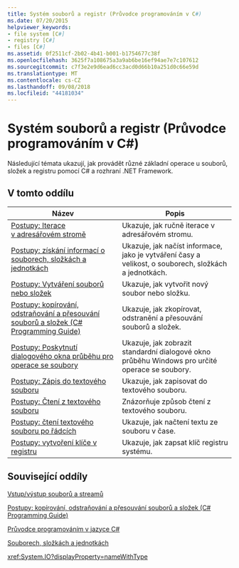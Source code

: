```yaml
---
title: Systém souborů a registr (Průvodce programováním v C#)
ms.date: 07/20/2015
helpviewer_keywords:
- file system [C#]
- registry [C#]
- files [C#]
ms.assetid: 0f2511cf-2b02-4b41-b001-b1754677c38f
ms.openlocfilehash: 3625f7a108675a3a9ab6be16ef94ae7e7c107612
ms.sourcegitcommit: c7f3e2e9d6ead6cc3acd0d66b10a251d0c66e59d
ms.translationtype: MT
ms.contentlocale: cs-CZ
ms.lasthandoff: 09/08/2018
ms.locfileid: "44181034"
---
```

# <a name="file-system-and-the-registry-c-programming-guide"></a>Systém souborů a registr (Průvodce programováním v C#)
Následující témata ukazují, jak provádět různé základní operace u souborů, složek a registru pomocí C# a rozhraní .NET Framework.  
  
## <a name="in-this-section"></a>V tomto oddílu  
  
|**Název**|**Popis**|  
|---------------|---------------------|  
|[Postupy: Iterace v adresářovém stromě](../../../csharp/programming-guide/file-system/how-to-iterate-through-a-directory-tree.md)|Ukazuje, jak ručně iterace v adresářovém stromu.|  
|[Postupy: získání informací o souborech, složkách a jednotkách](../../../csharp/programming-guide/file-system/how-to-get-information-about-files-folders-and-drives.md)|Ukazuje, jak načíst informace, jako je vytváření časy a velikost, o souborech, složkách a jednotkách.|  
|[Postupy: Vytváření souborů nebo složek](../../../csharp/programming-guide/file-system/how-to-create-a-file-or-folder.md)|Ukazuje, jak vytvořit nový soubor nebo složku.|  
|[Postupy: kopírování, odstraňování a přesouvání souborů a složek (C# Programming Guide)](../../../csharp/programming-guide/file-system/how-to-copy-delete-and-move-files-and-folders.md)|Ukazuje, jak zkopírovat, odstranění a přesouvání souborů a složek.|  
|[Postupy: Poskytnutí dialogového okna průběhu pro operace se soubory](../../../csharp/programming-guide/file-system/how-to-provide-a-progress-dialog-box-for-file-operations.md)|Ukazuje, jak zobrazit standardní dialogové okno průběhu Windows pro určité operace se soubory.|  
|[Postupy: Zápis do textového souboru](../../../csharp/programming-guide/file-system/how-to-write-to-a-text-file.md)|Ukazuje, jak zapisovat do textového souboru.|  
|[Postupy: Čtení z textového souboru](../../../csharp/programming-guide/file-system/how-to-read-from-a-text-file.md)|Znázorňuje způsob čtení z textového souboru.|  
|[Postupy: čtení textového souboru po řádcích](../../../csharp/programming-guide/file-system/how-to-read-a-text-file-one-line-at-a-time.md)|Ukazuje, jak načtení textu ze souboru v čase.|  
|[Postupy: vytvoření klíče v registru](../../../csharp/programming-guide/file-system/how-to-create-a-key-in-the-registry.md)|Ukazuje, jak zapsat klíč registru systému.|  
  
## <a name="related-sections"></a>Související oddíly  
 [Vstup/výstup souborů a streamů](../../../standard/io/index.md)  
  
 [Postupy: kopírování, odstraňování a přesouvání souborů a složek (C# Programming Guide)](../../../csharp/programming-guide/file-system/how-to-copy-delete-and-move-files-and-folders.md)  
  
 [Průvodce programováním v jazyce C#](../../../csharp/programming-guide/index.md)  
  
 [Souborech, složkách a jednotkách](../../../csharp/programming-guide/file-system/index.md)  
  
 <xref:System.IO?displayProperty=nameWithType>
